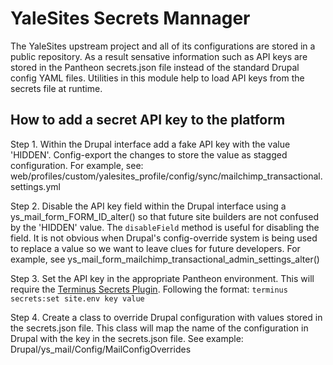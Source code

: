 # YaleSites Secrets Mannager

The YaleSites upstream project and all of its configurations are stored in a
public repository. As a result sensative information such as API keys are stored
in the Pantheon secrets.json file instead of the standard Drupal config YAML
files. Utilities in this module help to load API keys from the secrets file at
runtime.

## How to add a secret API key to the platform

Step 1. Within the Drupal interface add a fake API key with the value 'HIDDEN'.
Config-export the changes to store the value as stagged configuration. For
example, see: web/profiles/custom/yalesites_profile/config/sync/mailchimp_transactional.settings.yml

Step 2. Disable the API key field within the Drupal interface using a
ys_mail_form_FORM_ID_alter() so that future site builders are not confused by
the 'HIDDEN' value. The `disableField` method is useful for disabling the field.
It is not obvious when Drupal's config-override system is being used to replace
a value so we want to leave clues for future developers. For example, see
ys_mail_form_mailchimp_transactional_admin_settings_alter()

Step 3. Set the API key in the appropriate Pantheon environment. This will
require the [Terminus Secrets Plugin](https://github.com/pantheon-systems/terminus-secrets-plugin).
Following the format: `terminus secrets:set site.env key value`

Step 4. Create a class to override Drupal configuration with values stored in
the secrets.json file. This class will map the name of the configuration in
Drupal with the key in the secrets.json file. See example:
Drupal/ys_mail/Config/MailConfigOverrides
